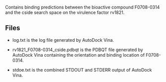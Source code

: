 Contains binding predictions between the bioactive compound F0708-0314 and the cside search space on the virulence factor rv1821.

## Files

- log.txt is the log file generated by AutoDock Vina.

- rv1821_F0708-0314_cside.pdbqt is the PDBQT file generated by AutoDock Vina containing the orientation and binding location of F0708-0314.

- stdoe.txt is the combined STDOUT and STDERR output of AutoDock Vina.

